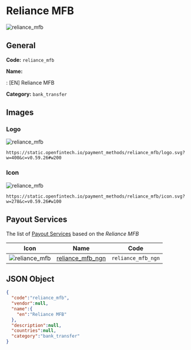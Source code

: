 
# Reliance MFB 
![reliance_mfb](https://static.openfintech.io/payment_methods/reliance_mfb/logo.svg?w=400&c=v0.59.26#w200)  

## General 
**Code:** `reliance_mfb` 
 
**Name:** 
 
:	[EN] Reliance MFB 
 
**Category:** `bank_transfer` 
 

## Images 

### Logo 
![reliance_mfb](https://static.openfintech.io/payment_methods/reliance_mfb/logo.svg?w=400&c=v0.59.26#w200)  

```
https://static.openfintech.io/payment_methods/reliance_mfb/logo.svg?w=400&c=v0.59.26#w200
```  

### Icon 
![reliance_mfb](https://static.openfintech.io/payment_methods/reliance_mfb/icon.svg?w=278&c=v0.59.26#w100)  

```
https://static.openfintech.io/payment_methods/reliance_mfb/icon.svg?w=278&c=v0.59.26#w100
```  

## Payout Services 
 
The list of [Payout Services](/payout-services/) based on the _Reliance MFB_ 

|Icon|Name|Code| 
|:---:|:---:|:---:| 
|![reliance_mfb](https://static.openfintech.io/payout_methods/reliance_mfb/icon.svg?w=278&c=v0.59.26#w40) |[reliance_mfb_ngn](/payout-services/reliance_mfb_ngn/)|`reliance_mfb_ngn`| 
 

## JSON Object 

```json
{
  "code":"reliance_mfb",
  "vendor":null,
  "name":{
    "en":"Reliance MFB"
  },
  "description":null,
  "countries":null,
  "category":"bank_transfer"
}
```  
